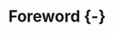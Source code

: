 # Foreword {-}

<!--

Tips

* A foreword is usually written by an authority in the subject and serves as a 
recommendation for the book
* The name of the foreword’s contributor is always given at the end of the
foreword; affiliations and titles are generally not included, but the date and
place of writing may be.

-->
